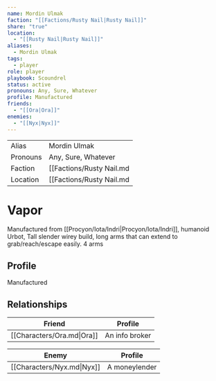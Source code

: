 ```yaml
---
name: Mordin Ulmak
faction: "[[Factions/Rusty Nail|Rusty Nail]]"
share: "true"
location:
  - "[[Rusty Nail|Rusty Nail]]"
aliases:
  - Mordin Ulmak
tags:
  - player
role: player
playbook: Scoundrel
status: active
pronouns: Any, Sure, Whatever
profile: Manufactured
friends:
  - "[[Ora|Ora]]"
enemies:
  - "[[Nyx|Nyx]]"
---
```



|          |                  |
| -------- | ---------------- |
| Alias    | Mordin Ulmak | 
| Pronouns | Any, Sure, Whatever |
| Faction  | [[Factions/Rusty Nail.md|Rusty Nail]]  |
| Location | [[Factions/Rusty Nail.md|Rusty Nail]] |

# Vapor

Manufactured from [[Procyon/Iota/Indri|Procyon/Iota/Indri]], humanoid Urbot, Tall slender wirey build, long arms that can extend to grab/reach/escape easily. 4 arms

## Profile
Manufactured

## Relationships

| Friend                     | Profile        |
| -------------------------- | -------------- |
| [[Characters/Ora.md\|Ora]] | An info broker |


| Enemy                      | Profile       |
| -------------------------- | ------------- |
| [[Characters/Nyx.md\|Nyx]] | A moneylender |


